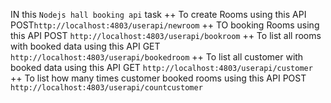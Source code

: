 IN this ``Nodejs hall booking api`` task
++ To create Rooms using this API POST``http://localhost:4803/userapi/newroom``
++ TO booking Rooms using this API POST ``http://localhost:4803/userapi/bookroom``
++ To list all rooms with booked data using this API GET ``http://localhost:4803/userapi/bookedroom``
++ To list all customer with booked data using this API GET ``http://localhost:4803/userapi/customer``
++ To list how many times customer booked rooms using this API POST ``http://localhost:4803/userapi/countcustomer``